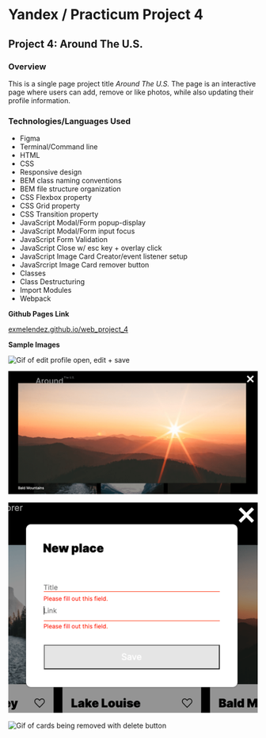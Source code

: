 # Yandex / Practicum Project 4
## Project 4: Around The U.S.

### **Overview**

This is a single page project title *Around The U.S.* The page is an interactive page where users can add, remove or like photos, while also updating their profile information.

### Technologies/Languages Used
* Figma
* Terminal/Command line
* HTML
* CSS
* Responsive design
* BEM class naming conventions
* BEM file structure organization
* CSS Flexbox property
* CSS Grid property 
* CSS Transition property
* JavaScript Modal/Form popup-display
* JavaScript Modal/Form input focus
* JavaScript Form Validation
* JavaScript Close w/ esc key + overlay click
* JavaScript Image Card Creator/event listener setup
* JavaSrcript Image Card remover button
* Classes
* Class Destructuring
* Import Modules
* Webpack

**Github Pages Link**

[exmelendez.github.io/web_project_4](https://exmelendez.github.io/web_project_4/index.html)

**Sample Images**

![Gif of edit profile open, edit + save](./src/images/modal_open_form_save.gif)

![Screen shot of image expanded modal](./src/images/image_expand_modal-min.png)

![Screen shot of form validation messages](./src/images/form_validation-min.png)

![Gif of cards being removed with delete button](./src/images/card_delete.gif)
